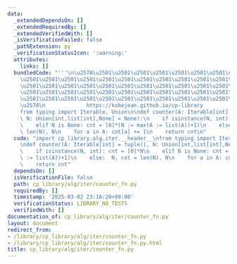 ```yaml
---
data:
  _extendedDependsOn: []
  _extendedRequiredBy: []
  _extendedVerifiedWith: []
  _isVerificationFailed: false
  _pathExtension: py
  _verificationStatusIcon: ':warning:'
  attributes:
    links: []
  bundledCode: "'''\n\u257A\u2501\u2501\u2501\u2501\u2501\u2501\u2501\u2501\u2501\u2501\
    \u2501\u2501\u2501\u2501\u2501\u2501\u2501\u2501\u2501\u2501\u2501\u2501\u2501\
    \u2501\u2501\u2501\u2501\u2501\u2501\u2501\u2501\u2501\u2501\u2501\u2501\u2501\
    \u2501\u2501\u2501\u2501\u2501\u2501\u2501\u2501\u2501\u2501\u2501\u2501\u2501\
    \u2501\u2501\u2501\u2501\u2501\u2501\u2501\u2501\u2501\u2501\u2501\u2501\u2501\
    \u2578\n             https://kobejean.github.io/cp-library               \n'''\n\
    from typing import Iterable, Union\n\ndef counter(A: Iterable[int] = tuple(),\
    \ N: Union[int,list[int],None] = None):\n    if isinstance(N, int): cnt = [0]*N\n\
    \    elif N is None: cnt = [0]*(N := max(A := list(A))+1)\n    else:  N, cnt =\
    \ len(N), N\n    for a in A: cnt[a] += 1\n    return cnt\n"
  code: "import cp_library.alg.iter.__header__\nfrom typing import Iterable, Union\n\
    \ndef counter(A: Iterable[int] = tuple(), N: Union[int,list[int],None] = None):\n\
    \    if isinstance(N, int): cnt = [0]*N\n    elif N is None: cnt = [0]*(N := max(A\
    \ := list(A))+1)\n    else:  N, cnt = len(N), N\n    for a in A: cnt[a] += 1\n\
    \    return cnt"
  dependsOn: []
  isVerificationFile: false
  path: cp_library/alg/iter/counter_fn.py
  requiredBy: []
  timestamp: '2025-03-02 23:16:20+09:00'
  verificationStatus: LIBRARY_NO_TESTS
  verifiedWith: []
documentation_of: cp_library/alg/iter/counter_fn.py
layout: document
redirect_from:
- /library/cp_library/alg/iter/counter_fn.py
- /library/cp_library/alg/iter/counter_fn.py.html
title: cp_library/alg/iter/counter_fn.py
---
```

